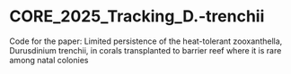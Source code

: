 # CORE_2025_Tracking_D.-trenchii
Code for the paper: Limited persistence of the heat-tolerant zooxanthella, Durusdinium trenchii, in corals transplanted to barrier reef where it is rare among natal colonies
